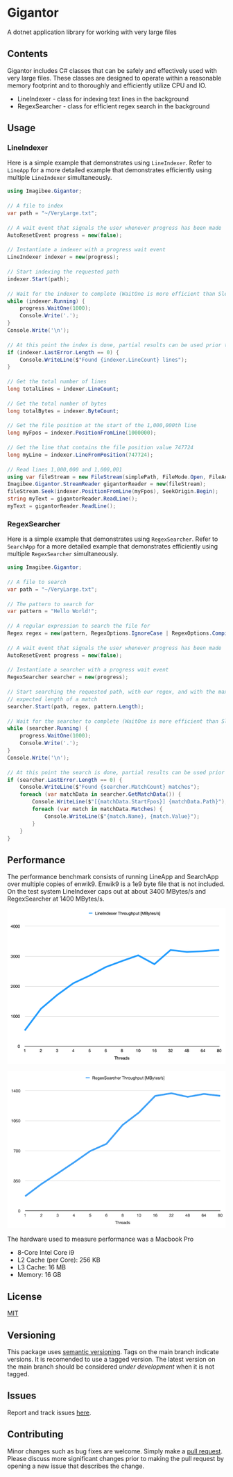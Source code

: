 # Gigantor
A dotnet application library for working with very large files

## Contents
Gigantor includes C# classes that can be safely and effectively used with very large files.  These classes are designed to operate within a reasonable memory footprint and to thoroughly and efficiently utilize CPU and IO.

- LineIndexer - class for indexing text lines in the background
- RegexSearcher - class for efficient regex search in the background

## Usage

### LineIndexer
Here is a simple example that demonstrates using `LineIndexer`.  Refer to `LineApp` for a more detailed example that demonstrates efficiently using multiple `LineIndexer` simultaneously.

```csharp
using Imagibee.Gigantor;

// A file to index
var path = "~/VeryLarge.txt";

// A wait event that signals the user whenever progress has been made
AutoResetEvent progress = new(false);

// Instantiate a indexer with a progress wait event
LineIndexer indexer = new(progress);

// Start indexing the requested path
indexer.Start(path);

// Wait for the indexer to complete (WaitOne is more efficient than Sleep)
while (indexer.Running) {
    progress.WaitOne(1000);
    Console.Write('.');
}
Console.Write('\n');

// At this point the index is done, partial results can be used prior to completion
if (indexer.LastError.Length == 0) {
    Console.WriteLine($"Found {indexer.LineCount} lines");
}

// Get the total number of lines
long totalLines = indexer.LineCount;

// Get the total number of bytes
long totalBytes = indexer.ByteCount;

// Get the file position at the start of the 1,000,000th line
long myFpos = indexer.PositionFromLine(1000000);

// Get the line that contains the file position value 747724
long myLine = indexer.LineFromPosition(747724);

// Read lines 1,000,000 and 1,000,001
using var fileStream = new FileStream(simplePath, FileMode.Open, FileAccess.Read, FileShare.Read);
Imagibee.Gigantor.StreamReader gigantorReader = new(fileStream);
fileStream.Seek(indexer.PositionFromLine(myFpos), SeekOrigin.Begin);
string myText = gigantorReader.ReadLine();
myText = gigantorReader.ReadLine();

```


### RegexSearcher
Here is a simple example that demonstrates using `RegexSearcher`.  Refer to `SearchApp` for a more detailed example that demonstrates efficiently using multiple `RegexSearcher` simultaneously.

```csharp
using Imagibee.Gigantor;

// A file to search
var path = "~/VeryLarge.txt";

// The pattern to search for
var pattern = "Hello World!";

// A regular expression to search the file for
Regex regex = new(pattern, RegexOptions.IgnoreCase | RegexOptions.Compiled);

// A wait event that signals the user whenever progress has been made
AutoResetEvent progress = new(false);

// Instantiate a searcher with a progress wait event
RegexSearcher searcher = new(progress);

// Start searching the requested path, with our regex, and with the maximum
// expected length of a match 
searcher.Start(path, regex, pattern.Length);

// Wait for the searcher to complete (WaitOne is more efficient than Sleep)
while (searcher.Running) {
    progress.WaitOne(1000);
    Console.Write('.');
}
Console.Write('\n');

// At this point the search is done, partial results can be used prior to completion
if (searcher.LastError.Length == 0) {
    Console.WriteLine($"Found {searcher.MatchCount} matches");
    foreach (var matchData in searcher.GetMatchData()) {
        Console.WriteLine($"[{matchData.StartFpos}] {matchData.Path}");
        foreach (var match in matchData.Matches) {
            Console.WriteLine($"{match.Name}, {match.Value}");
        }
    }
}

```
## Performance
The performance benchmark consists of running LineApp and SearchApp over multiple copies of enwik9.  Enwik9 is a 1e9 byte file that is not included.  On the test system LineIndexer caps out at about 3400 MBytes/s and RegexSearcher at 1400 MBytes/s.

![LineIndexer Throughput Graph](https://github.com/imagibee/Gigantor/blob/main/Images/LindeIndexerThroughput.png?raw=true)

![RegexSearcher Throughput Graph](https://github.com/imagibee/Gigantor/blob/main/Images/RegexSearcherThroughput.png?raw=true)

The hardware used to measure performance was a Macbook Pro
- 8-Core Intel Core i9
- L2 Cache (per Core):	256 KB
- L3 Cache:	16 MB
- Memory:	16 GB

## License
[MIT](https://www.mit.edu/~amini/LICENSE.md)

## Versioning
This package uses [semantic versioning](https://en.wikipedia.org/wiki/Software_versioning#Semantic_versioning).  Tags on the main branch indicate versions.  It is recomended to use a tagged version.  The latest version on the main branch should be considered _under development_ when it is not tagged.

## Issues
Report and track issues [here](https://github.com/imagibee/Gigantor/issues).

## Contributing
Minor changes such as bug fixes are welcome.  Simply make a [pull request](https://opensource.com/article/19/7/create-pull-request-github).  Please discuss more significant changes prior to making the pull request by opening a new issue that describes the change.
